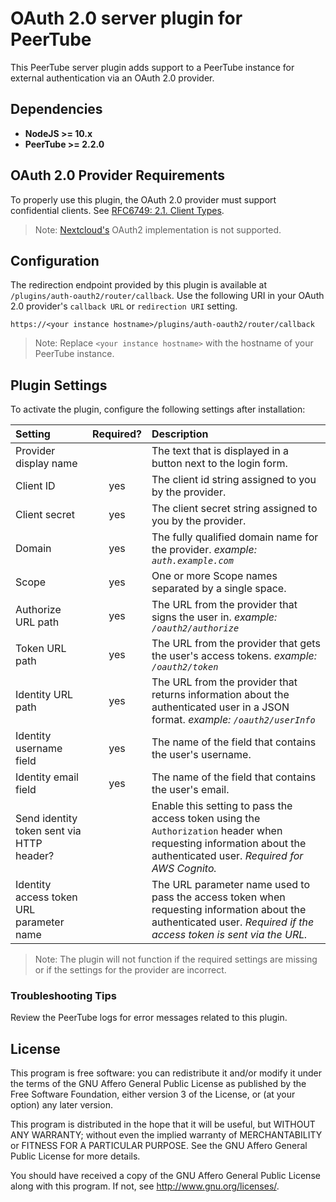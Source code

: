 # OAuth 2.0 server plugin for PeerTube

This PeerTube server plugin adds support to a PeerTube instance for external authentication via an OAuth 2.0 provider.

## Dependencies

  * **NodeJS >= 10.x**
  * **PeerTube >= 2.2.0**

## OAuth 2.0 Provider Requirements

To properly use this plugin, the OAuth 2.0 provider must support confidential clients. See [RFC6749: 2.1. Client Types](https://tools.ietf.org/html/rfc6749#section-2.1).

> Note: [Nextcloud's](https://docs.nextcloud.com/server/20/admin_manual//configuration_server/oauth2.html) OAuth2 implementation is not supported.

## Configuration

The redirection endpoint provided by this plugin is available at `/plugins/auth-oauth2/router/callback`.  Use the following URI in your OAuth 2.0 provider's `callback URL` or `redirection URI` setting.

`https://<your instance hostname>/plugins/auth-oauth2/router/callback`

> Note: Replace `<your instance hostname>` with the hostname of your PeerTube instance.

## Plugin Settings

To activate the plugin, configure the following settings after installation:

| Setting | Required? | Description |
| :------------ | :---------------: | :----- |
| Provider display name | | The text that is displayed in a button next to the login form. |
| Client ID      | yes | The client id string assigned to you by the provider. |
| Client secret |  yes | The client secret string assigned to you by the provider. |
| Domain | yes | The fully qualified domain name for the provider. *example: `auth.example.com`* |
| Scope | yes | One or more Scope names separated by a single space. |
| Authorize URL path | yes | The URL from the provider that signs the user in. *example: `/oauth2/authorize`* |
| Token URL path | yes | The URL from the provider that gets the user's access tokens. *example: `/oauth2/token`* |
| Identity URL path | yes | The URL from the provider that returns information about the authenticated user in a JSON format. *example: `/oauth2/userInfo`* |
| Identity username field | yes | The name of the field that contains the user's username. |
| Identity email field | yes |  The name of the field that contains the user's email. |
| Send identity token sent via HTTP header?  | | Enable this setting to pass the access token using the `Authorization` header when requesting information about the authenticated user. *Required for AWS Cognito.* |
| Identity access token URL parameter name  | | The URL parameter name used to pass the access token when requesting information about the authenticated user. *Required if the access token is sent via the URL.* |

> Note:  The plugin will not function if the required settings are missing or if the settings for the provider are incorrect.

### Troubleshooting Tips

Review the PeerTube logs for error messages related to this plugin.

## License

This program is free software: you can redistribute it and/or modify
it under the terms of the GNU Affero General Public License as published
by the Free Software Foundation, either version 3 of the License, or
(at your option) any later version.

This program is distributed in the hope that it will be useful,
but WITHOUT ANY WARRANTY; without even the implied warranty of
MERCHANTABILITY or FITNESS FOR A PARTICULAR PURPOSE.  See the
GNU Affero General Public License for more details.

You should have received a copy of the GNU Affero General Public License
along with this program.  If not, see <http://www.gnu.org/licenses/>.